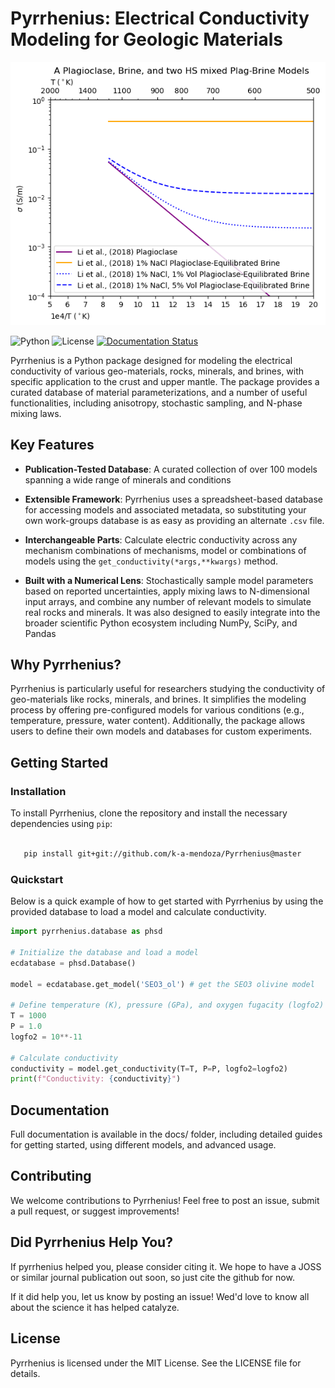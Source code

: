 
# Pyrrhenius: Electrical Conductivity Modeling for Geologic Materials

<p align="center">
  <img src="docs/build/html/_images/quickstart_17_1.png" >
</p>

![Python](https://img.shields.io/badge/python-3.8%20%7C%203.9%20%7C%203.10%20%7C%203.11%20%7C%203.12-blue)
![License](https://img.shields.io/badge/License-MIT-green)
[![Documentation Status](https://readthedocs.org/projects/pyrrhenius/badge/?version=latest)](https://pyrrhenius.readthedocs.io/en/latest/?badge=latest)

Pyrrhenius is a Python package designed for modeling the electrical conductivity of various geo-materials,  rocks, minerals, and brines, with specific application to the crust and upper mantle. The package provides a curated database of material parameterizations, and a number of useful functionalities, including anisotropy, stochastic sampling, and N-phase mixing laws. 

## Key Features

- **Publication-Tested Database**: A curated collection of over 100 models spanning a wide range of minerals and conditions

- **Extensible Framework**: Pyrrhenius uses a spreadsheet-based database for accessing models and associated metadata, so substituting your own work-groups database is as easy as providing an alternate ``.csv`` file.

- **Interchangeable Parts**: Calculate electric conductivity across any mechanism combinations of mechanisms, model or combinations of models using the ``get_conductivity(*args,**kwargs)`` method.

- **Built with a Numerical Lens**: Stochastically sample model parameters based on reported uncertainties, apply mixing laws to N-dimensional input arrays, and combine any number of relevant models to simulate real rocks and minerals. It was also designed to easily integrate into the broader scientific Python ecosystem including NumPy, SciPy, and Pandas

## Why Pyrrhenius?

Pyrrhenius is particularly useful for researchers studying the conductivity of geo-materials like rocks, minerals, and brines. It simplifies the modeling process by offering pre-configured models for various conditions (e.g., temperature, pressure, water content). Additionally, the package allows users to define their own models and databases for custom experiments.

## Getting Started

### Installation

To install Pyrrhenius, clone the repository and install the necessary dependencies using `pip`:

```bash

   pip install git+git://github.com/k-a-mendoza/Pyrrhenius@master
```
### Quickstart
Below is a quick example of how to get started with Pyrrhenius by using the provided database to load a model and calculate conductivity.

```python 
import pyrrhenius.database as phsd

# Initialize the database and load a model
ecdatabase = phsd.Database()

model = ecdatabase.get_model('SEO3_ol') # get the SEO3 olivine model

# Define temperature (K), pressure (GPa), and oxygen fugacity (logfo2)
T = 1000
P = 1.0
logfo2 = 10**-11

# Calculate conductivity
conductivity = model.get_conductivity(T=T, P=P, logfo2=logfo2)
print(f"Conductivity: {conductivity}")
```

## Documentation

Full documentation is available in the docs/ folder, including detailed guides for getting started, using different models, and advanced usage.

## Contributing

We welcome contributions to Pyrrhenius! Feel free to post an issue, submit a pull request, or suggest improvements!

## Did Pyrrhenius Help You?

If pyrrhenius helped you, please consider citing it. We hope to have a JOSS or similar journal publication out soon, so just cite the github for now. 

If it did help you, let us know by posting an issue! Wed'd love to know all about the science it has helped catalyze. 

## License

Pyrrhenius is licensed under the MIT License. See the LICENSE file for details.